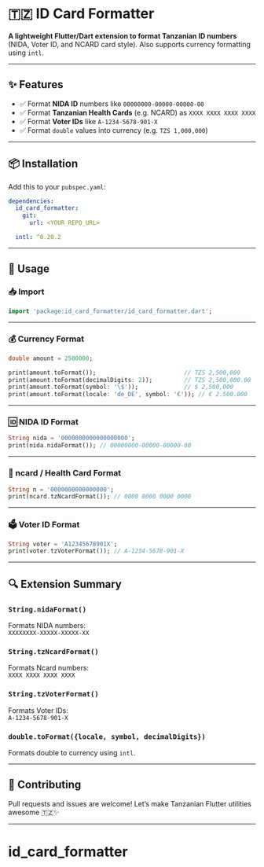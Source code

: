 # 🇹🇿 ID Card Formatter

**A lightweight Flutter/Dart extension to format Tanzanian ID numbers** (NIDA, Voter ID, and NCARD card style). Also supports currency formatting using `intl`.

---

## ✨ Features

- ✅ Format **NIDA ID** numbers like `00000000-00000-00000-00`
- ✅ Format **Tanzanian Health Cards** (e.g. NCARD) as `XXXX XXXX XXXX XXXX`
- ✅ Format **Voter IDs** like `A-1234-5678-901-X`
- ✅ Format `double` values into currency (e.g. `TZS 1,000,000`)

---

## 📦 Installation

Add this to your `pubspec.yaml`:

```yaml
dependencies:
  id_card_formatter:
    git:
      url: <YOUR_REPO_URL>

  intl: ^0.20.2
```

---

## 🧠 Usage

### 📥 Import

```dart
import 'package:id_card_formatter/id_card_formatter.dart';
```

---

### 💰 Currency Format

```dart
double amount = 2500000;

print(amount.toFormat());                         // TZS 2,500,000
print(amount.toFormat(decimalDigits: 2));         // TZS 2,500,000.00
print(amount.toFormat(symbol: '\$'));             // $ 2,500,000
print(amount.toFormat(locale: 'de_DE', symbol: '€')); // € 2.500.000
```

---

### 🆔 NIDA ID Format

```dart
String nida = '0000000000000000000';
print(nida.nidaFormat()); // 00000000-00000-00000-00
```

---

### 🏥 ncard / Health Card Format

```dart
String n = '0000000000000000';
print(ncard.tzNcardFormat()); // 0000 0000 0000 0000
```

---

### 🗳️ Voter ID Format

```dart
String voter = 'A12345678901X';
print(voter.tzVoterFormat()); // A-1234-5678-901-X
```

---

## 🔍 Extension Summary

### `String.nidaFormat()`

Formats NIDA numbers:  
`XXXXXXXX-XXXXX-XXXXX-XX`

### `String.tzNcardFormat()`

Formats Ncard numbers:  
`XXXX XXXX XXXX XXXX`

### `String.tzVoterFormat()`

Formats Voter IDs:  
`A-1234-5678-901-X`

### `double.toFormat({locale, symbol, decimalDigits})`

Formats double to currency using `intl`.

---

## 🤝 Contributing

Pull requests and issues are welcome! Let’s make Tanzanian Flutter utilities awesome 🇹🇿✨

---
# id_card_formatter
